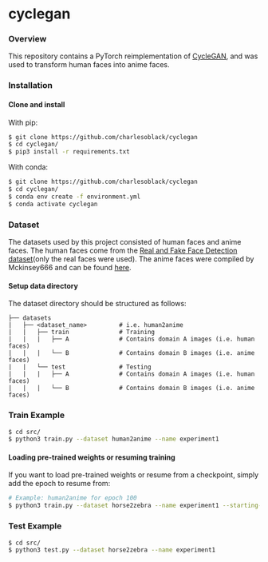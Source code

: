 # cyclegan

### Overview
This repository contains a PyTorch reimplementation of [CycleGAN](https://arxiv.org/abs/1703.10593), and was used to transform human faces into anime faces.

### Installation

#### Clone and install

With pip:
```bash
$ git clone https://github.com/charlesoblack/cyclegan
$ cd cyclegan/
$ pip3 install -r requirements.txt
```

With conda:
```bash
$ git clone https://github.com/charlesoblack/cyclegan
$ cd cyclegan/
$ conda env create -f environment.yml
$ conda activate cyclegan
```

### Dataset

The datasets used by this project consisted of human faces and anime faces. The human faces come from the [Real and Fake Face Detection dataset](https://www.kaggle.com/ciplab/real-and-fake-face-detection)(only the real faces were used). The anime faces were compiled by Mckinsey666 and can be found [here](https://github.com/bchao1/Anime-Face-Dataset).

#### Setup data directory

The dataset directory should be structured as follows:

    ├── datasets                   
    |   ├── <dataset_name>         # i.e. human2anime
    |   |   ├── train              # Training
    |   |   |   ├── A              # Contains domain A images (i.e. human faces)
    |   |   |   └── B              # Contains domain B images (i.e. anime faces)
    |   |   └── test               # Testing
    |   |   |   ├── A              # Contains domain A images (i.e. human faces)
    |   |   |   └── B              # Contains domain B images (i.e. anime faces)

### Train Example

```bash
$ cd src/
$ python3 train.py --dataset human2anime --name experiment1
```

#### Loading pre-trained weights or resuming training

If you want to load pre-trained weights or resume from a checkpoint, simply add the epoch to resume from:

```bash
# Example: human2anime for epoch 100
$ python3 train.py --dataset horse2zebra --name experiment1 --starting-epoch 100
```

### Test Example

```bash
$ cd src/
$ python3 test.py --dataset horse2zebra --name experiment1
```
